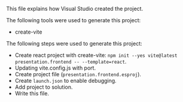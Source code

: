 This file explains how Visual Studio created the project.

The following tools were used to generate this project:
- create-vite

The following steps were used to generate this project:
- Create react project with create-vite: `npm init --yes vite@latest presentation.frontend -- --template=react`.
- Updating vite.config.js with port.
- Create project file (`presentation.frontend.esproj`).
- Create `launch.json` to enable debugging.
- Add project to solution.
- Write this file.

